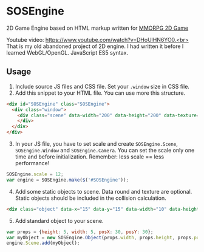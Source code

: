 # SOSEngine
2D Game Engine based on HTML markup written for [MMORPG 2D Game](https://github.com/stanfortonski/sosgame)

Youtube video: https://www.youtube.com/watch?v=DHoUlHN6YO0.<br>
That is my old abandoned project of 2D engine. I had written it before I learned WebGL/OpenGL. JavaScript ES5 syntax.


## Usage
1. Include source JS files and CSS file. Set your `.window` size in CSS file.
2. Add this snippet to your HTML file. You can use more this structure.


```html
<div id="SOSEngine" class="SOSEngine">
  <div class="window">
    <div class="scene" data-width="200" data-height="200" data-texture="#fff">
    </div>
  </div>
</div>
```

 3. In your JS file, you have to set scale and create `SOSEngine.Scene`, `SOSEngine.Window` and `SOSEngine.Camera`. You can set the scale only one time and before initialization. Remember: less scale == less performance!
 ```js
SOSEngine.scale = 12;
var engine = SOSEngine.make($('#SOSEngine'));
 ```
 
 4. Add some static objects to scene. Data round and texture are optional. Static objects should be included in the collision calculation. 
 ```html
 <div class="object" data-x="15" data-y="15" data-width="10" data-height="10" data-round="0" data-texture="#000"></div>
 ```
 
 5. Add standard object to your scene.
 ```js
 var props = {height: 5, width: 5, posX: 30, posY: 30};
 var myObject = new SOSEngine.Object(props.width, props.height, props.posX, props.posY);
 engine.Scene.add(myObject);
 ```
